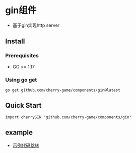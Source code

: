 # gin组件
- 基于gin实现http server

## Install

### Prerequisites
- GO >= 1.17

### Using go get
```
go get github.com/cherry-game/components/gin@latest
```


## Quick Start
```
import cherryGIN "github.com/cherry-game/components/gin"
```

## example
- [示例代码跳转](https://github.com/cherry-game/examples/tree/master/test_gin)